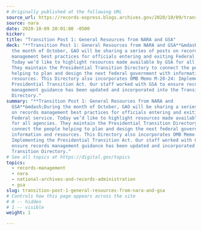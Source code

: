 ```yaml
---
# Originally published at the following URL
source_url: https://records-express.blogs.archives.gov/2020/10/09/transition-post-1-general-resources-from-nara-and-gsa/
source: nara
date: 2020-10-09 20:01:00 -0500
kicker: 
title: "Transition Post 1: General Resources from NARA and GSA"
deck: "**Transition Post 1: General Resources from NARA and GSA**&mdash;During
  the month of October, GAO will be sharing a series of posts on records
  management best practices for officials entering and exiting Federal service.
  Today we’d like to highlight resources made available by GSA for all agencies.
  They maintain the Presidential Transition Directory to connect the people
  helping to plan and design the next federal government with information and
  resources. This Directory also incorporates OMB Memo M-20-24: Implementing the
  Presidential Transition Act. Our staff worked with GSA to ensure records
  management guidance has been updated and incorporated into the Transition
  Directory."
summary: "**Transition Post 1: General Resources from NARA and
  GSA**&mdash;During the month of October, GAO will be sharing a series of posts
  on records management best practices for officials entering and exiting
  Federal service. Today we’d like to highlight resources made available by GSA
  for all agencies. They maintain the Presidential Transition Directory to
  connect the people helping to plan and design the next federal government with
  information and resources. This Directory also incorporates OMB Memo M-20-24:
  Implementing the Presidential Transition Act. Our staff worked with GSA to
  ensure records management guidance has been updated and incorporated into the
  Transition Directory."
# See all topics at https://digital.gov/topics
topics:
  - records-management
  - nara
  - national-archives-and-records-administration
  - gsa
slug: transition-post-1-general-resources-from-nara-and-gsa
# Controls how this page appears across the site
# 0 -- hidden
# 1 -- visible
weight: 1

---
```

